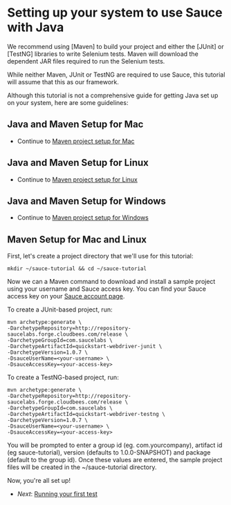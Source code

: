 Setting up your system to use Sauce with Java
=====

We recommend using [Maven] to build your project and either the [JUnit] or [TestNG]
libraries to write Selenium tests. Maven will download the dependent JAR files
required to run the Selenium tests.


While neither Maven, JUnit or TestNG are required
to use Sauce, this tutorial will assume that this as our framework.

Although this tutorial is not a comprehensive guide for getting Java set up on
your system, here are some guidelines:

Java and Maven Setup for Mac
---

* Continue to [Maven project setup for Mac](#maven_mac)

Java and Maven Setup for Linux
---

* Continue to [Maven project setup for Linux](#maven_linux)

Java and Maven Setup for Windows
---

* Continue to [Maven project setup for Windows](#maven_win)

<a id="maven_mac"></a><a id="maven_linux"></a>Maven Setup for Mac and Linux
---
First, let's create a project directory that we'll use for this tutorial:

    mkdir ~/sauce-tutorial && cd ~/sauce-tutorial

Now we can a Maven command to download and install a sample project using your username and Sauce access key. You can
find your Sauce access key on your [Sauce account page](https://saucelabs.com/account).

To create a JUnit-based project, run:

	mvn archetype:generate \
	-DarchetypeRepository=http://repository-saucelabs.forge.cloudbees.com/release \
	-DarchetypeGroupId=com.saucelabs \
	-DarchetypeArtifactId=quickstart-webdriver-junit \
	-DarchetypeVersion=1.0.7 \
	-DsauceUserName=<your-username> \
	-DsauceAccessKey=<your-access-key>

To create a TestNG-based project, run:
	
	mvn archetype:generate \
	-DarchetypeRepository=http://repository-saucelabs.forge.cloudbees.com/release \
	-DarchetypeGroupId=com.saucelabs \
	-DarchetypeArtifactId=quickstart-webdriver-testng \
	-DarchetypeVersion=1.0.7 \
	-DsauceUserName=<your-username> \
	-DsauceAccessKey=<your-access-key>

You will be prompted to enter a group id (eg. com.yourcompany), artifact id (eg sauce-tutorial), version (defaults to 1.0.0-SNAPSHOT) and package (default to the group id).  Once these values are entered, the sample project files will be created in the ~/sauce-tutorial directory.

Now, you're all set up!

* _Next_: [Running your first test](https://github.com/saucelabs/php-tutorial/blob/master/03-First-Test.md)